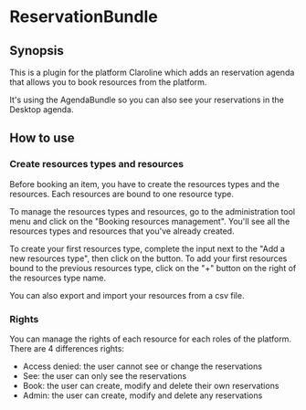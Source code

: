 # ReservationBundle
## Synopsis
This is a plugin for the platform Claroline which adds an reservation agenda that allows you to book resources from the platform.

It's using the AgendaBundle so you can also see your reservations in the Desktop agenda.

## How to use
### Create resources types and resources
Before booking an item, you have to create the resources types and the resources.
Each resources are bound to one resource type.

To manage the resources types and resources, go to the administration tool menu and click on the "Booking resources management". You'll see all the resources types and resources that you've already created.

To create your first resources type, complete the input next to the "Add a new resources type", then click on the button.
To add your first resources bound to the previous resources type, click on the "+" button on the right of the resources type name.

You can also export and import your resources from a csv file.

### Rights
You can manage the rights of each resource for each roles of the platform.
There are 4 differences rights:

- Access denied: the user cannot see or change the reservations
- See: the user can only see the reservations
- Book: the user can create, modify and delete their own reservations
- Admin: the user can create, modify and delete any reservations
